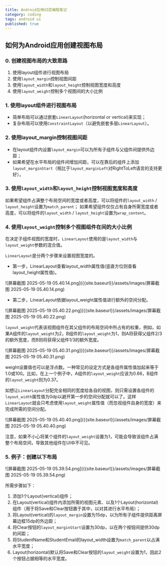 ```yaml
---
title: Android应用UI层编程笔记
category: coding
tags: android ui
published: true
---
```


## 如何为Android应用创建视图布局

### 0. 创建视图布局的大致思路

1. 使用layout组件进行视图布局
2. 使用`layout_margin`控制视图间距
3. 使用`layout_width`和`layout_height`控制视图宽度和高度
4. 使用`layout_weight`控制多个视图间的大小比例

### 1. 使用layout组件进行视图布局

- 简单布局可以通过嵌套`LinearLayout`(horizontal or vertical)来实现；
- 复杂布局可以使用`ConstraintLayout`（以避免嵌套多层`LinearLayout`）。

### 2. 使用layout_margin控制视图间距

- 在layout组件内设置`layout_margin`可以为所有子组件与父组件间提供外边距；
- 如果希望在水平布局的组件间增加间距，可以在靠后的组件上添加`layout_marginStart`（相比于`layout_marginLeft`对RightToLeft语言的支持更好）。

### 3. 使用`layout_width`和`layout_height`控制视图宽度和高度

如果希望组件占满整个布局空间的宽度或者高度，可以将组件的`layout_width` / `layout_height`设置为`match_parent`；
如果希望组件仅仅占有自身所需宽度或者高度，可以将组件的`layout_width` / `layout_height`设置为`wrap_content`。

### 4. 使用`layout_weight`控制多个视图组件在间的大小比例

在决定子组件视图的宽度时，`LinearLayout`使用的是`layout_width`与`layout_weight`参数的混合值。

`LinearLayout`是分两个步骤来设置视图宽度的。

- 第一步，LinearLayout查看layout_width属性值(竖直方位则查看layout_height属性值)。

![屏幕截图 2025-05-19 05.40.14.png]({{site.baseurl}}/assets/images/屏幕截图 2025-05-19 05.40.14.png)

- 第二步，LinearLayout依据layout_weight属性值进行额外的空间分配。

![屏幕截图 2025-05-19 05.40.22.png]({{site.baseurl}}/assets/images/屏幕截图 2025-05-19 05.40.22.png)

`layout_weight`代表该视图组件在其父组件的布局空间中所占有的权重，例如，如果A组件的`layout_weight`为2，B组件的`layout_weight`为1，则A将获得父组件2/3的额外宽度，而B则将获得父组件1/3的额外宽度。

![屏幕截图 2025-05-19 05.40.31.png]({{site.baseurl}}/assets/images/屏幕截图 2025-05-19 05.40.31.png)

weight设置值也可以是浮点数。一种常见的设定方式是各组件属性值加起来等于1.0或100。比如，在上一个例子中，A组件的`layout_weight`应该为0.66，B组件的`layout_weight`则为0.37。

如想让`LinearLayout`分配完全相同的宽度给各自的视图，则只需设置各组件的`layout_width`属性值为0dp以避开第一步的空间分配就可以了。这样`LinearLayout`就会只考虑使用`layout_weight`属性值（而忽视组件自身的宽度）来完成所需的空间分配。

![屏幕截图 2025-05-19 05.40.40.png]({{site.baseurl}}/assets/images/屏幕截图 2025-05-19 05.40.40.png)


注意，如果不小心将某个组件的`layout_weight`设置为1，可能会导致该组件占满整个布局空间，导致其他组件在UI中不可见。

### 5. 例子：创建以下布局

![屏幕截图 2025-05-19 05.39.54.png]({{site.baseurl}}/assets/images/屏幕截图 2025-05-19 05.39.54.png)


所需步骤如下：

1. 添加1个Layout(vertical)组件；
2. 在Layout(vertical)组件内添加所需的视图元素、以及1个Layout(horizontal)组件（用于将Save和Clear按钮置于其中，以对其进行水平布局）；
3. 将Layout(vertical)的`layout_margin`设置为15dp，以为所有子组件提供距离屏幕边框15dp的外边距；
4. 将Clear按钮的`layout_marginStart`设置为30dp，以在两个按钮间提供30dp的间距；
5. 将StudentName和StudentEmail的layout_width设置为`match_parent`以占满水平宽度；
6. Layout(horizontal)默认将Save和Clear按钮的`layout_weight`设置为1，因此2个按钮占据相等的水平宽度。
